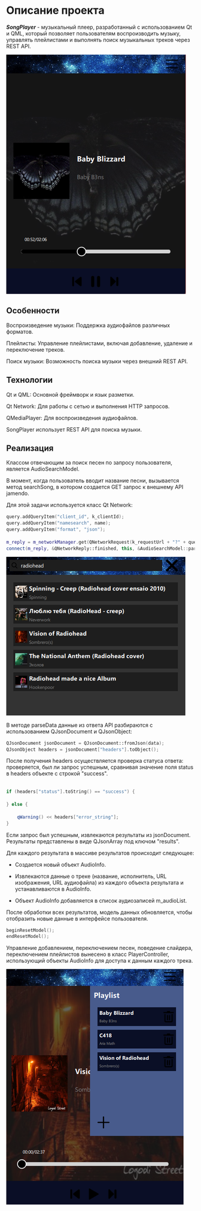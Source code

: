 # Описание проекта

***SongPlayer*** - музыкальный плеер, разработанный с использованием Qt и QML, который позволяет пользователям воспроизводить музыку, управлять плейлистами и выполнять поиск музыкальных треков через REST API.

![alt text](https://github.com/AskoldShatrov/SongPlayer/blob/main/about/image-1.png)


## Особенности
Воспроизведение музыки: Поддержка аудиофайлов различных форматов.

Плейлисты: Управление плейлистами, включая добавление, удаление и переключение треков.

Поиск музыки: Возможность поиска музыки через внешний REST API.

## Технологии
Qt и QML: Основной фреймворк и язык разметки.

Qt Network: Для работы с сетью и выполнения HTTP запросов.

QMediaPlayer: Для воспроизведения аудиофайлов.

SongPlayer использует REST API для поиска музыки. 


## Реализация

Классом отвечающим за поиск песен по запросу пользователя, является AudioSearchModel.

В момент, когда пользователь вводит название песни, вызывается метод searchSong, в котором создается GET запрос к внешнему API jamendo.


Для этой задачи используется класс Qt Network:
```cpp QUrlQuery query;
query.addQueryItem("client_id", k_clientId);
query.addQueryItem("namesearch", name);
query.addQueryItem("format", "json");

m_reply = m_networkManager.get(QNetworkRequest(k_requestUrl + "?" + query.toString()));
connect(m_reply, &QNetworkReply::finished, this, &AudioSearchModel::parseData);
```

![alt text](https://github.com/AskoldShatrov/SongPlayer/blob/main/about/image-2.png)

В методе parseData данные из ответа API разбираются с использованием QJsonDocument и QJsonObject:

```cpp QByteArray data = m_reply->readAll();
QJsonDocument jsonDocument = QJsonDocument::fromJson(data);
QJsonObject headers = jsonDocument["headers"].toObject();
```

После получения headers осуществляется проверка статуса ответа: проверяется, был ли запрос успешным, сравнивая значение поля status в headers объекте с строкой "success".

```cpp

if (headers["status"].toString() == "success") {
   
} else {

    qWarning() << headers["error_string"];
}

```
Если запрос был успешным, извлекаются результаты из jsonDocument. Результаты представлены в виде QJsonArray под ключом "results".

Для каждого результата в массиве результатов происходит следующее:

+ Создается новый объект AudioInfo.

+ Извлекаются данные о треке (название, исполнитель, URL изображения, URL аудиофайла) из каждого объекта результата и устанавливаются в AudioInfo.

+ Объект AudioInfo добавляется в список аудиозаписей m_audioList.


После обработки всех результатов, модель данных обновляется, чтобы отобразить новые данные в интерфейсе пользователя.

```cpp
beginResetModel();
endResetModel();
```

Управление добавлением, переключением песен, поведение слайдера, переключением плейлистов вынесено в класс PlayerController, использующий объекты AudioInfo для доступа к данным каждого трека.

![alt text](https://github.com/AskoldShatrov/SongPlayer/blob/main/about/image-3.png)
